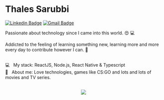 <!--
**thalessarubbi/thalessarubbi** is a ✨ _special_ ✨ repository because its `README.md` (this file) appears on your GitHub profile.

Here are some ideas to get you started:

- 🔭 I’m currently working on ...
- 🌱 I’m currently learning ...
- 👯 I’m looking to collaborate on ...
- 🤔 I’m looking for help with ...
- 💬 Ask me about ...
- 📫 How to reach me: ...
- 😄 Pronouns: ...
- ⚡ Fun fact: ...
-->

# Thales Sarubbi

[![Linkedin Badge](https://img.shields.io/badge/-Thales%20Sarubbi-26c3eb?style=for-the-badge&logo=Linkedin&logoColor=white&link=https://www.linkedin.com/in/thales-sarubbi/)](https://www.linkedin.com/in/thales-sarubbi/) [![Gmail Badge](https://img.shields.io/badge/-thalessarubbi@gmail.com-26c3eb?style=for-the-badge&logo=Gmail&logoColor=white&link=mailto:thalessarubbi@gmail.com)](mailto:thalessarubbi@gmail.com)

Passionate about technology since I came into this world. :heart_eyes: :computer:

Addicted to the feeling of learning something new, learning more and more every day to contribute however I can. :muscle:

 <br/> :computer: &nbsp; My stack: ReactJS, Node.js, React Native & Typescript
 <br/> 💬  &nbsp; About me: Love technologies, games like CS:GO and lots and lots of movies and TV series.
 
 <p align="center">
  <br />
  <img src="https://github-readme-stats.vercel.app/api?username=thalessarubbi&show_icons=true&title_color=26c3eb&icon_color=26c3eb&text_color=fff&bg_color=4A494A"/>
 </p>
